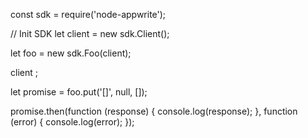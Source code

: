 const sdk = require('node-appwrite');

// Init SDK
let client = new sdk.Client();

let foo = new sdk.Foo(client);

client
;

let promise = foo.put('[]', null, []);

promise.then(function (response) {
    console.log(response);
}, function (error) {
    console.log(error);
});